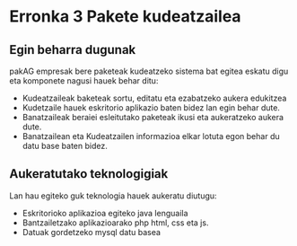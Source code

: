 # Erronka 3 Pakete kudeatzailea

## Egin beharra dugunak

pakAG empresak bere paketeak kudeatzeko sistema bat egitea eskatu digu eta komponete nagusi hauek behar ditu:

- Kudeatzaileak baketeak sortu, editatu eta ezabatzeko aukera edukitzea
- Kudetzaile hauek eskritorio aplikazio baten bidez lan egin behar dute.
- Banatzaileak beraiei esleitutako paketeak ikusi eta aukeratzeko aukera dute.
- Banatzailean eta Kudeatzailen informazioa elkar lotuta egon behar du datu base baten bidez.

## Aukeratutako teknologigiak

Lan hau egiteko guk teknologia hauek aukeratu diutugu:

- Eskritorioko aplikazioa egiteko java lenguaila
- Bantzailetzako aplikazioarako php html, css eta js.
- Datuak gordetzeko mysql datu basea